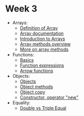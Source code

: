 # Week 3

- Arrays: 
  - <a href="https://www.youtube.com/watch?v=55l-aZ7_F24">Definition of Array</a>
  - <a href="https://javascript.info/array">Array documentation</a>
  - <a href="https://www.freecodecamp.org/news/data-structures-101-arrays-a-visual-introduction-for-beginners-7f013bcc355a/">Introduction to Arrays</a>
  - <a href="https://www.w3schools.com/js/js_array_methods.asp">Array methods overview</a>
  - <a href="https://www.freecodecamp.org/news/the-javascript-array-handbook/">More on array methods</a>
- Functions:
   - <a href="https://javascript.info/function-basics">Basics</a>
   - <a href="https://javascript.info/function-expressions">Function expressions</a>
   - <a href="https://javascript.info/arrow-functions-basics">Arrow functions</a>
- Objects:
    - <a href="https://javascript.info/object">Objects</a>
    - <a href="https://javascript.info/object-methods">Object methods</a>
    - <a href="https://javascript.info/object-copy">Object copy</a>
    - <a href="https://javascript.info/constructor-new">Constructor, operator "new"</a>
- Equality:
    - <a href="https://developer.mozilla.org/en-US/docs/Web/JavaScript/Equality_comparisons_and_sameness">Double vs Triple Equal</a>
 